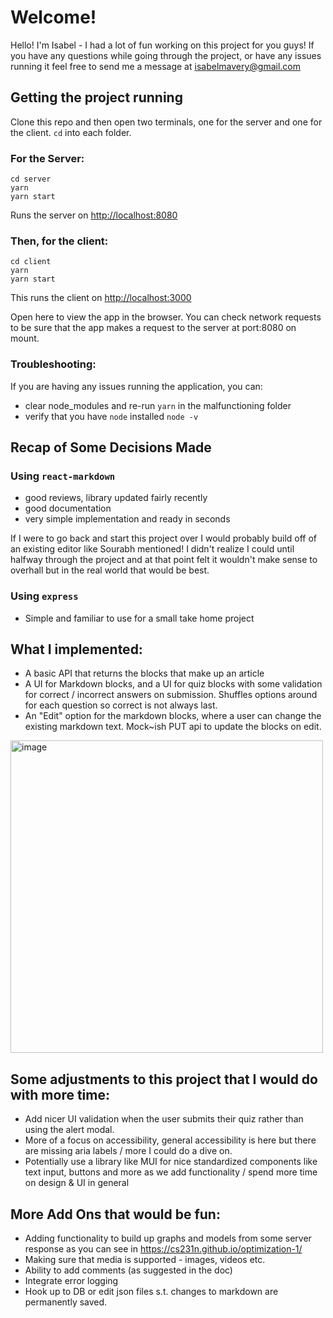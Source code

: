# Welcome!

Hello! I'm Isabel - I had a lot of fun working on this project for you guys! If you have any questions while going through the project, or have any issues running it feel free to send me a message at [isabelmavery@gmail.com](mailto:isabelmavery@gmail.com)

## Getting the project running

Clone this repo and then open two terminals, one for the server and one for the client. `cd` into each folder.

### For the Server:

```
cd server
yarn
yarn start
```

Runs the server on
[http://localhost:8080](http://localhost:8080)

### Then, for the client:

```
cd client
yarn
yarn start
```

This runs the client on [http://localhost:3000](http://localhost:3000)

Open here to view the app in the browser. You can check network requests to be sure that the app makes a request to the server at port:8080 on mount.

### Troubleshooting:

If you are having any issues running the application, you can:

- clear node_modules and re-run `yarn` in the malfunctioning folder
- verify that you have `node` installed `node -v`

## Recap of Some Decisions Made

### Using `react-markdown`

- good reviews, library updated fairly recently
- good documentation
- very simple implementation and ready in seconds

If I were to go back and start this project over I would probably build off of an existing editor like Sourabh mentioned! I didn't realize I could until halfway through the project and at that point felt it wouldn't make sense to overhall but in the real world that would be best.

### Using `express`

- Simple and familiar to use for a small take home project

## What I implemented:

- A basic API that returns the blocks that make up an article
- A UI for Markdown blocks, and a UI for quiz blocks with some validation for correct / incorrect answers on submission. Shuffles options around for each question so correct is not always last.
- An "Edit" option for the markdown blocks, where a user can change the existing markdown text. Mock~ish PUT api to update the blocks on edit.

<img width="500" alt="image" src="https://github.com/isabelmavery/dynamic-articles/assets/22804094/e6949e94-d98b-4b0b-acd5-c8d58d6397c6">

## Some adjustments to this project that I would do with more time:

- Add nicer UI validation when the user submits their quiz rather than using the alert modal.
- More of a focus on accessibility, general accessibility is here but there are missing aria labels / more I could do a dive on.
- Potentially use a library like MUI for nice standardized components like text input, buttons and more as we add functionality / spend more time on design & UI in general

## More Add Ons that would be fun:

- Adding functionality to build up graphs and models from some server response as you can see in https://cs231n.github.io/optimization-1/
- Making sure that media is supported - images, videos etc.
- Ability to add comments (as suggested in the doc)
- Integrate error logging
- Hook up to DB or edit json files s.t. changes to markdown are permanently saved.
